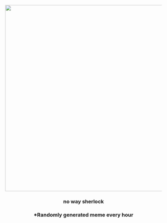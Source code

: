 <p align="center">
        <img src="https://i.redd.it/yjg2lcm5jnx91.png" width="600" height="600">
        </p>
        <h3 align="center">no way sherlock</h3>
        <h3 align="center">*Randomly generated meme every hour</h3>
    